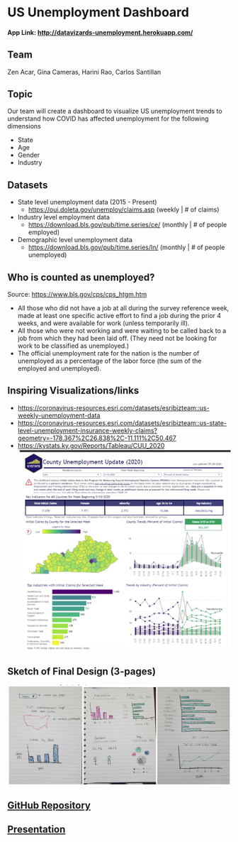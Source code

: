 # US Unemployment Dashboard

#### App Link: http://datavizards-unemployment.herokuapp.com/

## Team
Zen Acar, Gina Cameras, Harini Rao, Carlos Santillan

## Topic
Our team will create a dashboard to visualize US unemployment trends to understand how COVID has affected unemployment for the following dimensions
* State
* Age
* Gender
* Industry

## Datasets
* State level unemployment data (2015 - Present)
  - https://oui.doleta.gov/unemploy/claims.asp (weekly | # of claims)
* Industry level employment data
   - https://download.bls.gov/pub/time.series/ce/ (monthly | # of people employed)
* Demographic level unemployment data
   - https://download.bls.gov/pub/time.series/ln/ (monthly | # of people unemployed)

## Who is counted as unemployed?
Source: https://www.bls.gov/cps/cps_htgm.htm
* All those who did not have a job at all during the survey reference week, made at least one specific active effort to find a job during the prior 4 weeks, and were available for work (unless temporarily ill).
* All those who were not working and were waiting to be called back to a job from which they had been laid off. (They need not be looking for work to be classified as unemployed.)
* The official unemployment rate for the nation is the number of unemployed as a percentage of the labor force (the sum of the employed and unemployed).

## Inspiring Visualizations/links
* https://coronavirus-resources.esri.com/datasets/esribizteam::us-weekly-unemployment-data
* https://coronavirus-resources.esri.com/datasets/esribizteam::us-state-level-unemployment-insurance-weekly-claims?geometry=-178.367%2C26.838%2C-11.111%2C50.467
* https://kystats.ky.gov/Reports/Tableau/CUU_2020
![1-inspo](Images/inspo.png)

## Sketch of Final Design (3-pages)
![2-sketch](Images/sketch.png)

## [GitHub Repository](https://github.com/csantill/Project_2-DataVizards)

## [Presentation](https://docs.google.com/presentation/d/1eOtrxH34Pn-dGqCifs5KrQhsSAenC6q421O3bR2Po-Y/edit?usp=sharing)

